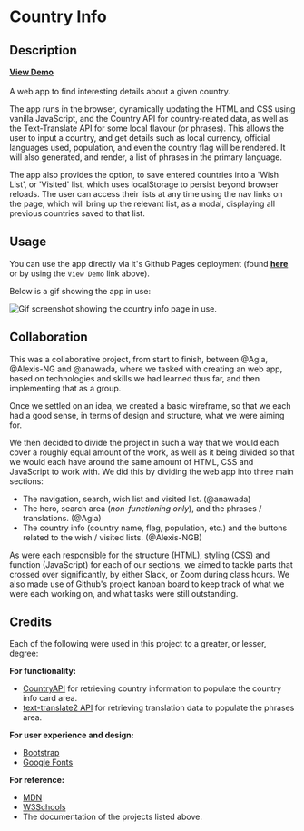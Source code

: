 # Country Info

## Description
<!-- TODO: Links needs updating when Github Pages is up -->
[**View Demo**](https://anawada.github.io/Country-Info)
</br>
</br>
A web app to find interesting details about a given country.

The app runs in the browser, dynamically updating the HTML and CSS using vanilla JavaScript, and the Country API for country-related data, as well as the Text-Translate API for some local flavour (or phrases). This allows the user to input a country, and get details such as local currency, official languages used, population, and even the country flag will be rendered. It will also generated, and render, a list of phrases in the primary language.

The app also provides the option, to save entered countries into a 'Wish List', or 'Visited' list, which uses localStorage to persist beyond browser reloads. The user can access their lists at any time using the nav links on the page, which will bring up the relevant list, as a modal, displaying all previous countries saved to that list.

## Usage
<!-- TODO: Links needs updating when Github Pages is up -->
You can use the app directly via it's Github Pages deployment (found [**here**](https://anawada.github.io/Country-Info) or by using the `View Demo` link above).

Below is a gif showing the app in use:
<!-- TODO: UPLOAD SCREENSHOT -->
![Gif screenshot showing the country info page in use.](screenshot.gif)

## Collaboration

This was a collaborative project, from start to finish, between @Agia, @Alexis-NG and @anawada, where we tasked with creating an web app, based on technologies and skills we had learned thus far, and then implementing that as a group.

Once we settled on an idea, we created a basic wireframe, so that we each had a good sense, in terms of design and structure, what we were aiming for.

We then decided to divide the project in such a way that we would each cover a roughly equal amount of the work, as well as it being divided so that we would each have around the same amount of HTML, CSS and JavaScript to work with. We did this by dividing the web app into three main sections:

- The navigation, search, wish list and visited list. (@anawada)
- The hero, search area (_non-functioning only_), and the phrases / translations. (@Agia)
- The country info (country name, flag, population, etc.) and the buttons related to the wish / visited lists. (@Alexis-NGB)

As were each responsible for the structure (HTML), styling (CSS) and function (JavaScript) for each of our sections, we aimed to tackle parts that crossed over significantly, by either Slack, or Zoom during class hours. We also made use of Github's project kanban board to keep track of what we were each working on, and what tasks were still outstanding. 

## Credits

Each of the following were used in this project to a greater, or lesser, degree:

**For functionality:**

- [CountryAPI](https://countryapi.io/) for retrieving country information to populate the country info card area.
- [text-translate2 API](https://rapidapi.com/dickyagustin/api/text-translator2) for retrieving translation data to populate the phrases area.

**For user experience and design:**

- [Bootstrap](https://getbootstrap.com)
- [Google Fonts](fonts.google.com)


**For reference:**

- [MDN](https://developer.mozilla.org/en-US/)
- [W3Schools](https://www.w3schools.com)
- The documentation of the projects listed above.
